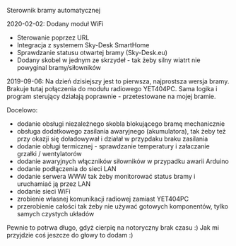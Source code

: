 Sterownik bramy automatycznej

2020-02-02:
Dodany moduł WiFi
- Sterowanie poprzez URL
- Integracja z systemem Sky-Desk SmartHome
- Sprawdzanie statusu otwartej bramy (Sky-Desk.eu)
- Dodany skobel w jednym ze skrzydeł - tak żeby silny wiatrt nie powyginal bramy/siłowników



2019-09-06:
Na dzień dzisiejszy jest to pierwsza, najprostsza wersja bramy.
Brakuje tutaj połączenia do modułu radiowego YET404PC.
Sama logika i program sterujący działają poprawnie - przetestowane na mojej bramie.

Docelowo:
- dodanie obsługi niezależnego skobla blokującego bramę mechanicznie
- obsługa dodatkowego zasilania awaryjnego (akumulatora), tak żeby też przy okazji się doładowywał i działał w przypdaku braku zasilania
- dodanie obługi termicznej - sprawdzanie temperatury i załaczanie grzałki / wentylatorów
- dodanie awaryjnych włączników siłowników w przypadku awarii Arduino
- dodanie podłączenia do sieci LAN
- dodanie serwera WWW tak żeby monitorować status bramy i uruchamiać ją przez LAN
- dodanie sieci WiFi
- zrobienie własnej komunikacji radiowej zamiast YET404PC
- przerobienie całości tak żeby nie używać gotowych komponentów, tylko samych czystych układów 

Pewnie to potrwa długo, gdyż cierpię na notoryczny brak czasu :)
Jak mi przyjdzie coś jeszcze do głowy to dodam :)

